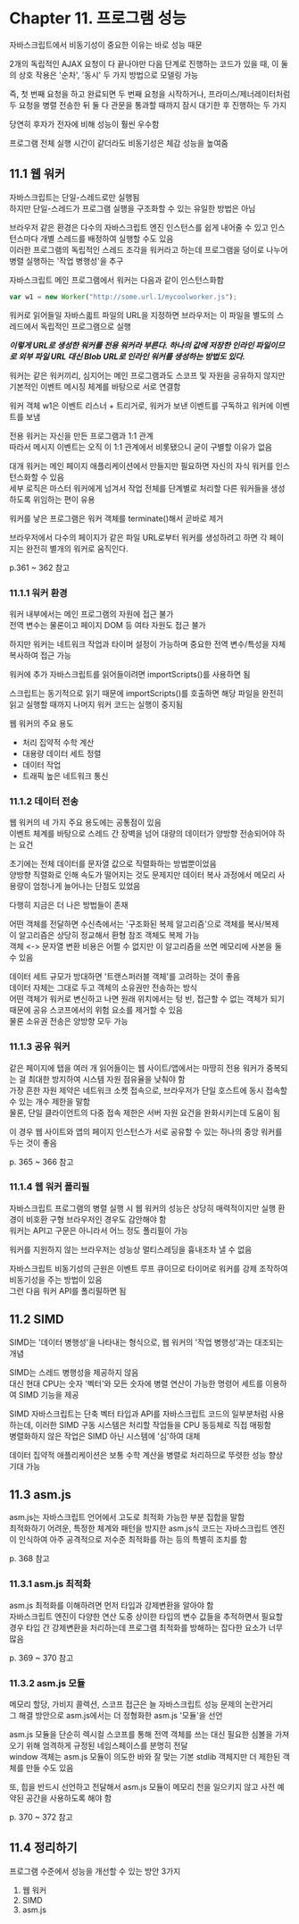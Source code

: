 # Chapter 11. 프로그램 성능

자바스크립트에서 비동기성이 중요한 이유는 바로 성능 때문

2개의 독립적인 AJAX 요청이 다 끝나야만 다음 단계로 진행하는 코드가 있을 때, 이 둘의 상호 작용은 '순차', '동시' 두 가지 방법으로 모델링 가능

즉, 첫 번째 요청을 하고 완료되면 두 번째 요청을 시작하거나, 프라미스/제너레이터처럼 두 요청을 병렬 전송한 뒤 둘 다 관문을 통과할 때까지 잠시 대기한 후 진행하는 두 가지

당연히 후자가 전자에 비해 성능이 훨씬 우수함

프로그램 전체 실행 시간이 같더라도 비동기성은 체감 성능을 높여줌

## 11.1 웹 워커

자바스크립트는 단일-스레드로만 실행됨  
하지만 단일-스레드가 프로그램 실행을 구조화할 수 있는 유일한 방법은 아님

브라우저 같은 환경은 다수의 자바스크립트 엔진 인스턴스를 쉽게 내어줄 수 있고 인스턴스마다 개별 스레드를 배정하여 실행할 수도 있음  
이러한 프로그램의 독립적인 스레드 조각을 워커라고 하는데 프로그램을 덩이로 나누어 병렬 실행하는 '작업 병행성'을 추구

자바스크립트 메인 프로그램에서 워커는 다음과 같이 인스턴스화함

```javascript
var w1 = new Worker("http://some.url.1/mycoolworker.js");
```

워커로 읽어들일 자바스킓트 파일의 URL을 지정하면 브라우저는 이 파일을 별도의 스레드에서 독립적인 프로그램으로 실행

**_이렇게 URL로 생성한 워커를 전용 워커라 부른다. 하나의 값에 저장한 인라인 파일이므로 외부 파일 URL 대신 Blob URL로 인라인 워커를 생성하는 방법도 있다._**

워커는 같은 워커끼리, 심지어는 메인 프로그램과도 스코프 및 자원을 공유하지 않지만 기본적인 이벤트 메시징 체계를 바탕으로 서로 연결함

워커 객체 w1은 이벤트 리스너 + 트리거로, 워커가 보낸 이벤트를 구독하고 워커에 이벤트를 보냄

전용 워커는 자신을 만든 프로그램과 1:1 관계  
따라서 메시지 이벤트는 오직 이 1:1 관계에서 비롯됐으니 굳이 구별할 이유가 없음

대개 워커는 메인 페이지 애플리케이션에서 만들지만 필요하면 자신의 자식 워커를 인스턴스화할 수 있음  
세부 로직은 마스터 워커에게 넘겨서 작업 전체를 단계별로 처리할 다른 워커들을 생성하도록 위임하는 편이 유용

워커를 낳은 프로그램은 워커 객체를 terminate()해서 곧바로 제거

브라우저에서 다수의 페이지가 같은 파일 URL로부터 워커를 생성하려고 하면 각 페이지는 완전히 별개의 워커로 움직인다.

p.361 ~ 362 참고

### 11.1.1 워커 환경

워커 내부에서는 메인 프로그램의 자원에 접근 불가  
전역 변수는 물론이고 페이지 DOM 등 여타 자원도 접근 불가

하지만 워커는 네트워크 작업과 타이머 설정이 가능하며 중요한 전역 변수/특성을 자체 복사하여 접근 가능

워커에 추가 자바스크립트를 읽어들이려면 importScripts()를 사용하면 됨

스크립트는 동기적으로 읽기 때문에 importScripts()를 호출하면 해당 파일을 완전히 읽고 실행할 때까지 나머지 워커 코드는 실행이 중지됨

웹 워커의 주요 용도

- 처리 집약적 수학 계산
- 대용량 데이터 세트 정렬
- 데이터 작업
- 트래픽 높은 네트워크 통신

### 11.1.2 데이터 전송

웹 워커의 네 가지 주요 용도에는 공통점이 있음  
이벤트 체계를 바탕으로 스레드 간 장벽을 넘어 대량의 데이터가 양방향 전송되어야 하는 요건

초기에는 전체 데이터를 문자열 값으로 직렬화하는 방법뿐이었음  
양방향 직렬화로 인해 속도가 떨어지는 것도 문제지만 데이터 복사 과정에서 메모리 사용량이 엄청나게 늘어나는 단점도 있었음

다행히 지금은 더 나은 방법들이 존재

어떤 객체를 전달하면 수신측에서는 '구조화된 복제 알고리즘'으로 객체를 복사/복제  
이 알고리즘은 상당히 정교해서 환형 참조 객체도 복제 가능  
객체 <-> 문자열 변환 비용은 어쩔 수 없지만 이 알고리즘을 쓰면 메모리에 사본을 둘 수 있음

데이터 세트 규모가 방대하면 '트랜스퍼러블 객체'를 고려하는 것이 좋음  
데이터 자체는 그대로 두고 객체의 소유권만 전송하는 방식  
어떤 객체가 워커로 변신하고 나면 원래 위치에서는 텅 빈, 접근할 수 없는 객체가 되기 때문에 공유 스코프에서의 위험 요소를 제거할 수 있음  
물론 소유권 전송은 양방향 모두 가능

### 11.1.3 공유 워커

같은 페이지에 탭을 여러 개 읽어들이는 웹 사이트/앱에서는 마땅히 전용 워커가 중복되는 걸 최대한 방지하여 시스템 자원 점유율을 낮춰야 함  
가장 흔한 자원 제약은 네트워크 소켓 접속으로, 브라우저가 단일 호스트에 동시 접속할 수 있는 개수 제한을 말함  
물론, 단일 클라이언트의 다중 접속 제한은 서버 자원 요건을 완화시키는데 도움이 됨

이 경우 웹 사이트와 앱의 페이지 인스턴스가 서로 공유할 수 있는 하나의 중앙 워커를 두는 것이 좋음

p. 365 ~ 366 참고

### 11.1.4 웹 워커 폴리필

자바스크립트 프로그램의 병렬 실행 시 웹 워커의 성능은 상당히 매력적이지만 실행 환경이 비호환 구형 브라우저인 경우도 감안해야 함  
워커는 API고 구문은 아니라서 어느 정도 폴리필이 가능

워커를 지원하지 않는 브라우저는 성능상 멀티스레딩을 흉내조차 낼 수 없음

자바스크립트 비동기성의 근원은 이벤트 루프 큐이므로 타이머로 워커를 강제 조작하여 비동기성을 주는 방법이 있음  
그런 다음 워커 API를 폴리필하면 됨

## 11.2 SIMD

SIMD는 '데이터 병행성'을 나타내는 형식으로, 웹 워커의 '작업 병행성'과는 대조되는 개념

SIMD는 스레드 병행성을 제공하지 않음  
대신 현대 CPU는 숫자 '벡터'와 모든 숫자에 병렬 연산이 가능한 명령어 세트를 이용하여 SIMD 기능을 제공

SIMD 자바스크립트는 단축 벡터 타입과 API를 자바스크립트 코드의 일부분처럼 사용하는데, 이러한 SIMD 구동 시스템은 처리할 작업들을 CPU 동등체로 직접 매핑함  
병렬화하지 않은 작업은 SIMD 아닌 시스템에 '심'하여 대체

데이터 집약적 애플리케이션은 보통 수학 계산을 병렬로 처리하므로 뚜렷한 성능 향상 기대 가능

## 11.3 asm.js

asm.js는 자바스크립트 언어에서 고도로 최적화 가능한 부분 집합을 말함  
최적화하기 어려운, 특정한 체계와 패턴을 방지한 asm.js식 코드는 자바스크립트 엔진이 인식하여 아주 공격적으로 저수준 최적화를 하는 등의 특별히 조치를 함

p. 368 참고

### 11.3.1 asm.js 최적화

asm.js 최적화를 이해하려면 먼저 타입과 강제변환을 알아야 함  
자바스크립트 엔진이 다양한 연산 도중 상이한 타입의 변수 값들을 추적하면서 필요할 경우 타입 간 강제변환을 처리하는데 프로그램 최적화를 방해하는 잡다한 요소가 너무 많음

p. 369 ~ 370 참고

### 11.3.2 asm.js 모듈

메모리 할당, 가비지 콜렉션, 스코프 접근은 늘 자바스크립트 성능 문제의 논란거리  
그 해결 방안으로 asm.js에서는 더 정형화한 asm.js '모듈'을 선언

asm.js 모듈을 단순히 렉시컬 스코프를 통해 전역 객체를 쓰는 대신 필요한 심볼을 가져오기 위해 엄격하게 규정된 네임스페이스를 분명히 전달  
window 객체는 asm.js 모듈이 의도한 바와 잘 맞는 기본 stdlib 객체지만 더 제한된 객체를 만들 수도 있음

또, 힙을 반드시 선언하고 전달해서 asm.js 모듈이 메모리 천을 일으키지 않고 사전 예약된 공간을 사용하도록 해야 함

p. 370 ~ 372 참고

## 11.4 정리하기

프로그램 수준에서 성능을 개선할 수 있는 방안 3가지

1. 웹 워커
2. SIMD
3. asm.js
